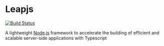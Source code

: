# Leapjs

[![Build Status](https://travis-ci.org/WekanCompany/leapjs.svg?branch=master)](https://travis-ci.org/WekanCompany/leapjs)

A lightweight <a href="http://nodejs.org" target="_blank">Node.js</a> framework to accelerate the building of efficient and scalable server-side applications with Typescript
